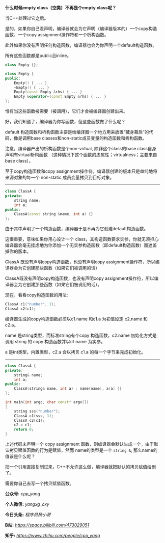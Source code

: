 
**什么时候empty class（空类）不再是个empty class呢？**

当C++处理过它之后。

是的，如果你自己没声明，编译器就会为它声明（编译器版本的）一个copy构造函数、一个copy assignment操作符和一个析构函数。

此外如果你没有声明任何构造函数，编译器也会为你声明一个default构造函数。

所有这些函数都是public且inline。

```C++
class Empty {};

class Empty {
public:
    Empty() { ... }
    ~Empty() { ... }
    Empty(const Empty &rhs) { ... }
    Empty &operator=(const Empty &rhs) { ... }
};
```

惟有当这些函数被需要（被调用），它们才会被编译器创建出来。

好，我们知道了，编译器为你写函数，但这些函数做了什么呢？

default 构造函数和析构函数主要是给编译器一个地方用来放置“藏身幕后”的代码，像是调用base classes和non-static成员变量的构造函数和析构函数。

注意，编译器产出的析构函数是个non-virtual, 除非这个class的base class自身声明有virtual析构函数
（这种情况下这个函数的虚属性；virtualness；主要来自base class）。

至于copy构造函数和copy assignment操作符，编译器创建的版本只是单纯地将来源对象的每一个 non-static 成员变量拷贝到目标对象。

--------------------

```C++
class ClassA {
private:
    string name;
    int a;
public:
    ClassA(const string &name, int a) {}
};
```

由于其中声明了一个构造函数，编译器于是不再为它创建default构造函数。

这很重要，意味如果你用心设计一个 class，其构造函数要求实参，你就无须担心编译器会毫无挂虑地为你添加一个无实参构造函数（即default构造函数）而遮盖掉你的版本。

ClassA 既没有声明copy构造函数，也没有声明copy assignment操作符，所以编译器会为它创建那些函数（如果它们被调用的话）

ClassA既没有声明copy构造函数，也没有声明copy assignment操作符，所以编译器会为它创建那些函数（如果它们被调用的话）。

现在，看看copy构造函数的用法: 

```C++
ClassA c1("number", 1);
ClassA c2(c1);
```

编译器生成的copy构造函数必须以c1.name 和c1.a 为初值设定 c2.name 和c2.a。

name 是string类型，而标准string有个copy 构造函数，c2.name 初始化方式是调用 string 的 copy 构造函数并以c1.name 为实参。

a 是int类型，内置类型，c2.a 会以拷贝 c1.a 的每一个字节来完成初始化。

--------------------

```C++
class ClassA {
private:
    string& name;
    int a;
public:
    ClassA(string& name, int a) : name(name), a(a) {}
};

int main(int argc, char const* argv[])
{
    string sss("number");
    ClassA c1(sss, 1);
    ClassA c2(c1); 
    c2 = c1;
    return 0;
}
```

上述代码未声明一个 copy assignment 函数，则编译器会默认生成一个，由于默认拷贝赋值函数的行为是赋值，然而 name的类型是一个 `string &`, 那么name的值该是什么呢？

把一个引用直接复制过来，C++不允许这么做，编译器就把默认的拷贝赋值给删了。

需要你自己去写一个拷贝赋值函数。



**公众号:** *cpp_yang*

**个人微信:** *yangxg_cxy*

**今日头条:** *程序员杨小哥*

**B站:** *https://space.bilibili.com/473029051*

**知乎:** *https://www.zhihu.com/people/cpp_yang*

  
  


